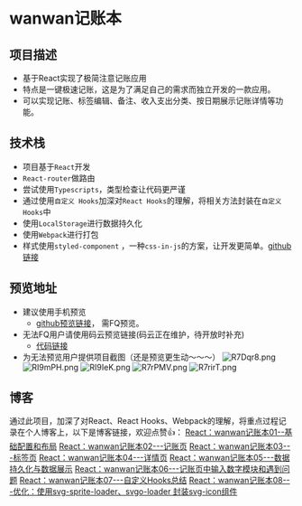 # wanwan记账本
## 项目描述
* 基于React实现了极简注意记账应用
* 特点是一键极速记账，这是为了满足自己的需求而独立开发的一款应用。
* 可以实现记账、标签编辑、备注、收入支出分类、按日期展示记账详情等功能。
## 技术栈
* 项目基于`React`开发
* `React-router`做路由
* 尝试使用`Typescripts`，类型检查让代码更严谨 
* 通过使用`自定义 Hooks`加深对`React Hooks`的理解，将相关方法封装在`自定义Hooks`中
* 使用`LocalStorage`进行数据持久化
* 使用`Webpack`进行打包
* 样式使用`styled-component` ，一种`css-in-js`的方案，让开发更简单。[github链接](https://github.com/styled-components/styled-components)
## 预览地址
* 建议使用手机预览
    * [github预览链接](https://wantingjun.github.io/wanwan-money-accounting-website/)， 需FQ预览。
* 无法FQ用户请使用码云预览链接(码云正在维护，待开放时补充)
    * [代码链接](https://github.com/wantingjun/wanwan-money-accounting)
* 为无法预览用户提供项目截图（还是预览更生动～～～）
![R7Dqr8.png](https://z3.ax1x.com/2021/07/06/R7Dqr8.png)
![RI9mPH.png](https://z3.ax1x.com/2021/07/05/RI9mPH.png)
![RI9IeK.png](https://z3.ax1x.com/2021/07/05/RI9IeK.png)
![R7rPMV.png](https://z3.ax1x.com/2021/07/06/R7rPMV.png)
![R7rirT.png](https://z3.ax1x.com/2021/07/06/R7rirT.png)
## 博客
通过此项目，加深了对React、React Hooks、Webpack的理解，将重点过程记录在个人博客上，以下是博客链接，欢迎点赞👍：
[React：wanwan记账本01--基础配置和布局](https://juejin.cn/post/6973487370318544910)
[React：wanwan记账本02---记账页](https://juejin.cn/post/6980939386934263844)
[React：wanwan记账本03---标签页](https://juejin.cn/post/6981478318826586125)
[React：wanwan记账本04---详情页](https://juejin.cn/post/6981718581230714888)
[React：wanwan记账本05---数据持久化与数据展示](https://juejin.cn/post/6981720174344798244)
[React：wanwan记账本06---记账页中输入数字模块和遇到问题](https://juejin.cn/post/6981740791035068453)
[React：wanwan记账本07---自定义Hooks总结](https://juejin.cn/post/6981802479767781383)
[React：wanwan记账本08---优化：使用svg-sprite-loader、svgo-loader 封装svg-icon组件](https://juejin.cn/post/6981836039463632932/)

